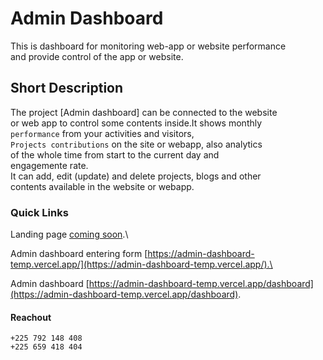 # Admin Dashboard

This is dashboard for monitoring web-app or website performance\
and provide control of the app or website.

## Short Description

The project [Admin dashboard] can be connected to the website\
or web app to control some contents inside.It shows monthly\
`performance` from your activities and visitors,\
`Projects contributions` on the site or webapp, also analytics\
of the whole time from start to the current day and\
engagemente rate.\
It can add, edit (update) and delete projects, blogs and other\
contents available in the website or webapp.

### Quick Links

Landing page [coming soon]().\

Admin dashboard entering form [https://admin-dashboard-temp.vercel.app/](https://admin-dashboard-temp.vercel.app/).\

Admin dashboard [https://admin-dashboard-temp.vercel.app/dashboard](https://admin-dashboard-temp.vercel.app/dashboard).

#### Reachout

`+225 792 148 408`\
`+225 659 418 404`